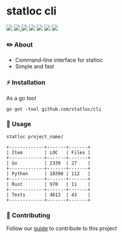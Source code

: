 # statloc cli

<div>
    <img src="https://img.shields.io/github/v/release/statloc/cli?sort=semver&display_name=release&style=flat-square&label=latest%20release&color=purple">
    <a href="https://github.com/statloc/cli/blob/master/go.mod"><img src="https://img.shields.io/badge/go_version-1.24%20|%201.25-purple?style=flat-square&label=go%20version&color=purple">
    <a href="https://github.com/statloc/cli/blob/master/LICENSE"><img src="https://img.shields.io/badge/license-coffeeware-purple?style=flat-square&label=go%20version&color=purple"></a>
    <a href="https://github.com/statloc/cli/stargazers/"><img src="https://img.shields.io/github/stars/statloc/cli?style=flat-square&label=stars&color=purple"></a>
    <a href="https://github.com/statloc/cli/forks/"><img src="https://img.shields.io/github/forks/statloc/cli?style=flat-square&color=purple"></a>
    <a href="https://github.com/statloc/cli/actions/workflows/check.yml/"><img src="https://img.shields.io/github/actions/workflow/status/statloc/cli/check.yml?branch=dev/0.1.0&style=flat-square&label=checks&color=purple"></a>
    <a href="https://github.com/statloc/cli/blob/master/go.mod"><img src="https://img.shields.io/badge/go_version-1.24%20|%201.25-purple?style=flat-square&label=go%20version&color=purple"></a>
</div>

### ✏️ About
- Command-line interface for statloc
- Simple and fast

### ⚡ Installation
As a go tool
```shell
go get -tool github.com/statloc/cli
```

### 📝 Usage
```shell
statloc project_name/
```

```
+-------------+-------+-------+
| Item        | LOC   | Files |
+-------------+-------+-------+
| Go          | 2339  | 27    |
+-------------+-------+-------+
| Python      | 10398 | 112   |
+-------------+-------+-------+
| Rust        | 970   | 11    |
+-------------+-------+-------+
| Tests       | 4612  | 43    |
+-------------+-------+-------+

```

### 🤝 Contributing
Follow our [guide](https://github.com/statloc/cli/blob/master/CONTRIBUTING.md) to contribute to this project
